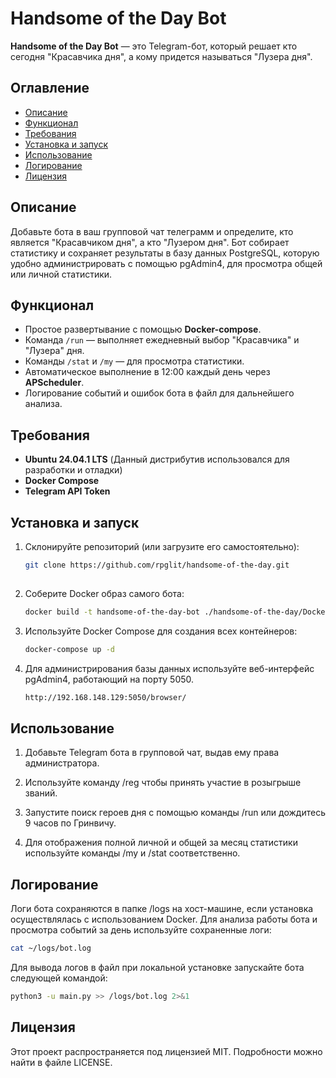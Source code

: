 # Handsome of the Day Bot

**Handsome of the Day Bot** — это Telegram-бот, который решает кто сегодня "Красавчика дня", а кому придется называться "Лузера дня".

## Оглавление

- [Описание](#описание)
- [Функционал](#функционал)
- [Требования](#требования)
- [Установка и запуск](#установка-и-запуск)
- [Использование](#использование)
- [Логирование](#логирование)
- [Лицензия](#лицензия)

## Описание

Добавьте бота в ваш групповой чат телеграмм и определите, кто является "Красавчиком дня", а кто "Лузером дня". Бот собирает статистику и сохраняет результаты в базу данных PostgreSQL, которую удобно администрировать с помощью pgAdmin4, для просмотра общей или личной статистики.

## Функционал
- Простое развертывание с помощью **Docker-compose**.
- Команда `/run` — выполняет ежедневный выбор "Красавчика" и "Лузера" дня.
- Команды `/stat` и `/my` — для просмотра статистики.
- Автоматическое выполнение в 12:00 каждый день через **APScheduler**.
- Логирование событий и ошибок бота в файл для дальнейшего анализа.

## Требования

- **Ubuntu 24.04.1 LTS** (Данный дистрибутив использовался для разработки и отладки)
- **Docker Compose** 
- **Telegram API Token**

## Установка и запуск

1. Склонируйте репозиторий (или загрузите его самостоятельно):
   ```bash
   git clone https://github.com/rpglit/handsome-of-the-day.git
  
2. Соберите Docker образ самого бота:
   ```bash
   docker build -t handsome-of-the-day-bot ./handsome-of-the-day/Docker/.

3. Используйте Docker Compose для создания всех контейнеров:
   ```bash
   docker-compose up -d

4. Для администрирования базы данных используйте веб-интерфейс pgAdmin4, работающий на порту 5050.
   ```bash
   http://192.168.148.129:5050/browser/

## Использование

1. Добавьте Telegram бота в групповой чат, выдав ему права администратора.

2. Используйте команду /reg чтобы принять участие в розыгрыше званий.

3. Запустите поиск героев дня с помощью команды /run или дождитесь 9 часов по Гринвичу.

4. Для отображения полной личной и общей за месяц статистики используйте команды /my и /stat соответственно.

## Логирование

Логи бота сохраняются в папке /logs на хост-машине, если установка осуществлялась с использованием Docker. Для анализа работы бота и просмотра событий за день используйте сохраненные логи:
   ```bash
   cat ~/logs/bot.log
   ```
Для вывода логов в файл при локальной установке запускайте бота следующей командой:
   ```bash
   python3 -u main.py >> /logs/bot.log 2>&1
   ```

## Лицензия

Этот проект распространяется под лицензией MIT. Подробности можно найти в файле LICENSE.
